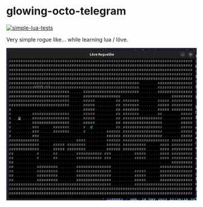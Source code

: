 # glowing-octo-telegram
[![simple-lua-tests](https://github.com/tjlaxs/glowing-octo-telegram/actions/workflows/main.yml/badge.svg)](https://github.com/tjlaxs/glowing-octo-telegram/actions/workflows/main.yml)

Very simple rogue like... while learning lua / löve.

![Current state](/docs/state.png?raw=true "State")

